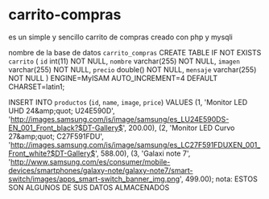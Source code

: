 # carrito-compras
es un simple y sencillo carrito de compras creado con php y mysqli







nombre de la base de datos `carrito_compras`
CREATE TABLE IF NOT EXISTS `carrito` (
 `id` int(11) NOT NULL,
 `nombre` varchar(255) NOT NULL,
 `imagen` varchar(255) NOT NULL,
 `precio` double() NOT NULL,
 `mensaje` varchar(255) NOT NULL
) ENGINE=MyISAM AUTO_INCREMENT=4 DEFAULT CHARSET=latin1;
 
 
 INSERT INTO `productos` (`id`, `name`, `image`, `price`) VALUES
(1, 'Monitor LED UHD 24&amp;amp;quot; U24E590D', 'http://images.samsung.com/is/image/samsung/es_LU24E590DS-EN_001_Front_black?$DT-Gallery$', 200.00),
(2, 'Monitor LED Curvo 27&amp;amp;quot; C27F591FDU', 'http://images.samsung.com/is/image/samsung/es_LC27F591FDUXEN_001_Front_white?$DT-Gallery$', 588.00),
(3, 'Galaxi note 7', 'http://www.samsung.com/es/consumer/mobile-devices/smartphones/galaxy-note/galaxy-note7/smart-switch/images/apps_smart-switch_banner_img.png', 499.00);
 nota: ESTOS SON ALGUNOS DE SUS DATOS ALMACENADOS
